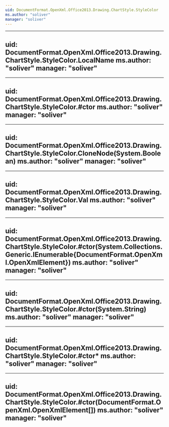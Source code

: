 ```yaml
---
uid: DocumentFormat.OpenXml.Office2013.Drawing.ChartStyle.StyleColor
ms.author: "soliver"
manager: "soliver"
---
```


---
uid: DocumentFormat.OpenXml.Office2013.Drawing.ChartStyle.StyleColor.LocalName
ms.author: "soliver"
manager: "soliver"
---

---
uid: DocumentFormat.OpenXml.Office2013.Drawing.ChartStyle.StyleColor.#ctor
ms.author: "soliver"
manager: "soliver"
---

---
uid: DocumentFormat.OpenXml.Office2013.Drawing.ChartStyle.StyleColor.CloneNode(System.Boolean)
ms.author: "soliver"
manager: "soliver"
---

---
uid: DocumentFormat.OpenXml.Office2013.Drawing.ChartStyle.StyleColor.Val
ms.author: "soliver"
manager: "soliver"
---

---
uid: DocumentFormat.OpenXml.Office2013.Drawing.ChartStyle.StyleColor.#ctor(System.Collections.Generic.IEnumerable{DocumentFormat.OpenXml.OpenXmlElement})
ms.author: "soliver"
manager: "soliver"
---

---
uid: DocumentFormat.OpenXml.Office2013.Drawing.ChartStyle.StyleColor.#ctor(System.String)
ms.author: "soliver"
manager: "soliver"
---

---
uid: DocumentFormat.OpenXml.Office2013.Drawing.ChartStyle.StyleColor.#ctor*
ms.author: "soliver"
manager: "soliver"
---

---
uid: DocumentFormat.OpenXml.Office2013.Drawing.ChartStyle.StyleColor.#ctor(DocumentFormat.OpenXml.OpenXmlElement[])
ms.author: "soliver"
manager: "soliver"
---
